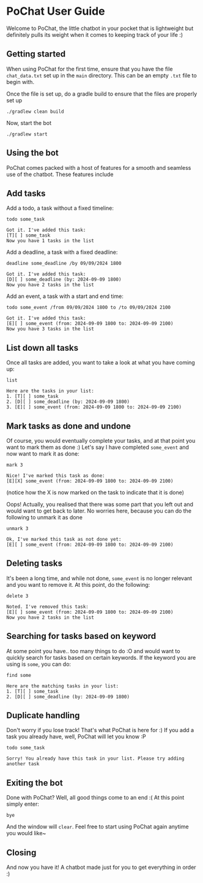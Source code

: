 # PoChat User Guide

Welcome to PoChat, the little chatbot in your pocket that is lightweight but definitely pulls its
weight when it comes to keeping track of your life :)

Getting started
--------

When using PoChat for the first time, ensure that you have the file `chat_data.txt` set up
in the `main` directory. This can be an empty `.txt` file to begin with.

Once the file is set up, do a gradle build to ensure that the files are properly set up

```
./gradlew clean build
```

Now, start the bot

```
./gradlew start
```


Using the bot
--------

PoChat comes packed with a host of features for a smooth and seamless use of the chatbot.
These features include

## Add tasks

Add a todo, a task without a fixed timeline:

`todo some_task`

```
Got it. I've added this task:
[T][ ] some_task
Now you have 1 tasks in the list
```

Add a deadline, a task with a fixed deadline:

`deadline some_deadline /by 09/09/2024 1800 `

```
Got it. I've added this task:
[D][ ] some_deadline (by: 2024-09-09 1800)
Now you have 2 tasks in the list
```

Add an event, a task with a start and end time:

`todo some_event /from 09/09/2024 1800 to /to 09/09/2024 2100`

```
Got it. I've added this task:
[E][ ] some_event (from: 2024-09-09 1800 to: 2024-09-09 2100)
Now you have 3 tasks in the list
```

## List down all tasks

Once all tasks are added, you want to take a look at what you have coming up:

`list`

```
Here are the tasks in your list:
1. [T][ ] some_task
2. [D][ ] some_deadline (by: 2024-09-09 1800)
3. [E][ ] some_event (from: 2024-09-09 1800 to: 2024-09-09 2100)

```

## Mark tasks as done and undone

Of course, you would eventually complete your tasks, and at that point you want to mark them as done :)
Let's say I have completed `some_event` and now want to mark it as done:

`mark 3`

```
Nice! I've marked this task as done:
[E][X] some_event (from: 2024-09-09 1800 to: 2024-09-09 2100)

```

(notice how the X is now marked on the task to indicate that it is done)

Oops! Actually, you realised that there was some part that you left out and would want to get back to later.
No worries here, because you can do the following to unmark it as done

`unmark 3`

```
Ok, I've marked this task as not done yet:
[E][ ] some_event (from: 2024-09-09 1800 to: 2024-09-09 2100)

```

## Deleting tasks

It's been a long time, and while not done, `some_event` is no longer relevant and you want to remove it. At this
point, do the following:

`delete 3`

```
Noted. I've removed this task:
[E][ ] some_event (from: 2024-09-09 1800 to: 2024-09-09 2100)
Now you have 2 tasks in the list
```

## Searching for tasks based on keyword

At some point you have.. too many things to do :O and would want to quickly search for tasks based on
certain keywords. If the keyword you are using is `some`, you can do:

`find some`

```
Here are the matching tasks in your list:
1. [T][ ] some_task
2. [D][ ] some_deadline (by: 2024-09-09 1800)

```

## Duplicate handling

Don't worry if you lose track! That's what PoChat is here for :) If you add a task you already have, well,
PoChat will let you know :P

`todo some_task`

```
Sorry! You already have this task in your list. Please try adding another task
```

## Exiting the bot

Done with PoChat? Well, all good things come to an end :( At this point simply enter:

`bye`

And the window will `clear`. Feel free to start using PoChat again anytime you would like~

## Closing

And now you have it! A chatbot made just for you to get everything in order :)


